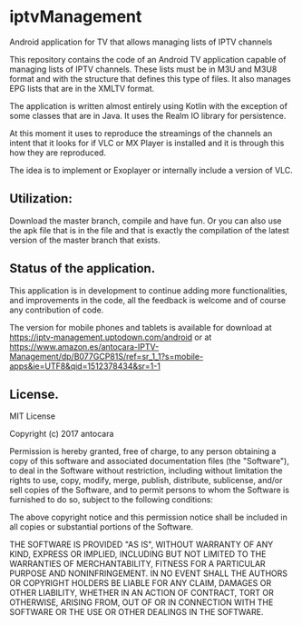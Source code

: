 # iptvManagement
Android application for TV that allows managing lists of IPTV channels


This repository contains the code of an Android TV application capable of managing lists of IPTV channels. These lists must be in M3U and M3U8 format and with the structure that defines this type of files.
It also manages EPG lists that are in the XMLTV format.

The application is written almost entirely using Kotlin with the exception of some classes that are in Java. It uses the Realm IO library for persistence.

At this moment it uses to reproduce the streamings of the channels an intent that it looks for if VLC or MX Player is installed and it is through this how they are reproduced.

The idea is to implement or Exoplayer or internally include a version of VLC.


## Utilization:
Download the master branch, compile and have fun. Or you can also use the apk file that is in the file and that is exactly the compilation of the latest version of the master branch that exists.


## Status of the application.

This application is in development to continue adding more functionalities, and improvements in the code, all the feedback is welcome and of course any contribution of code.

The version for mobile phones and tablets is available for download at https://iptv-management.uptodown.com/android or at https://www.amazon.es/antocara-IPTV-Management/dp/B077GCP81S/ref=sr_1_1?s=mobile-apps&ie=UTF8&qid=1512378434&sr=1-1

## License.

MIT License

Copyright (c) 2017 antocara

Permission is hereby granted, free of charge, to any person obtaining a copy
of this software and associated documentation files (the "Software"), to deal
in the Software without restriction, including without limitation the rights
to use, copy, modify, merge, publish, distribute, sublicense, and/or sell
copies of the Software, and to permit persons to whom the Software is
furnished to do so, subject to the following conditions:

The above copyright notice and this permission notice shall be included in all
copies or substantial portions of the Software.

THE SOFTWARE IS PROVIDED "AS IS", WITHOUT WARRANTY OF ANY KIND, EXPRESS OR
IMPLIED, INCLUDING BUT NOT LIMITED TO THE WARRANTIES OF MERCHANTABILITY,
FITNESS FOR A PARTICULAR PURPOSE AND NONINFRINGEMENT. IN NO EVENT SHALL THE
AUTHORS OR COPYRIGHT HOLDERS BE LIABLE FOR ANY CLAIM, DAMAGES OR OTHER
LIABILITY, WHETHER IN AN ACTION OF CONTRACT, TORT OR OTHERWISE, ARISING FROM,
OUT OF OR IN CONNECTION WITH THE SOFTWARE OR THE USE OR OTHER DEALINGS IN THE
SOFTWARE.
